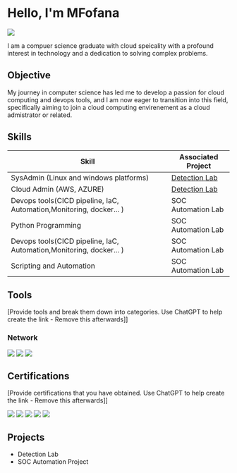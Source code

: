 # Hello, I'm MFofana
<a href="https://linkedin.com"><img src="https://img.shields.io/badge/-LinkedIn-0072b1?&style=for-the-badge&logo=linkedin&logoColor=white" /></a>

I am a compuer science graduate with cloud speicality with a profound interest in technology and a dedication to solving complex problems.

## Objective

My journey in computer science has led me to develop a passion for cloud computing and devops tools, and I am now eager to transition into this field, specifically aiming to join a cloud computing envirenement as a cloud admistrator or related.

## Skills

| Skill                                                                               | Associated Project         |
|-------------------------------------------------------------------------------------|----------------------------|
| SysAdmin (Linux and windows platforms)                                              | <a href="https://google.com">Detection Lab</a>|
| Cloud Admin (AWS, AZURE)                                                            | <a href="https://google.com">Detection Lab</a>|
| Devops tools(CICD pipeline, IaC, Automation,Monitoring, docker... )                 | SOC Automation Lab|
| Python Programming                                                                  | SOC Automation Lab|
| Devops tools(CICD pipeline, IaC, Automation,Monitoring, docker... )                 | SOC Automation Lab|
| Scripting and Automation                                                            | SOC Automation Lab|

## Tools
[Provide tools and break them down into categories. Use ChatGPT to help create the link - Remove this afterwards]]

### Network
<div>
    <img src="https://img.shields.io/badge/-Wireshark-1679A7?&style=for-the-badge&logo=Wireshark&logoColor=white" />
    <img src="https://img.shields.io/badge/-Suricata-EF3B2D?&style=for-the-badge&logo=Suricata&logoColor=white" />
    <img src="https://img.shields.io/badge/-Zeek-777BB4?&style=for-the-badge&logo=Zeek&logoColor=white" />
</div>



## Certifications
[Provide certifications that you have obtained. Use ChatGPT to help create the link - Remove this afterwards]]
<div>
<img src="https://img.shields.io/badge/-Security%2B-FF0000?&style=for-the-badge&logo=CompTIA&logoColor=white" />
<img src="https://img.shields.io/badge/-Network%2B-007ACC?&style=for-the-badge&logo=CompTIA&logoColor=white" />
<img src="https://img.shields.io/badge/-A%2B-4D4D4D?&style=for-the-badge&logo=CompTIA&logoColor=white" />
<img src="https://img.shields.io/badge/-CDSA-006400?&style=for-the-badge&logoColor=white" />
<img src="https://img.shields.io/badge/-CCD-000080?&style=for-the-badge&logoColor=white" />
</div>

## Projects
- Detection Lab
- SOC Automation Project
